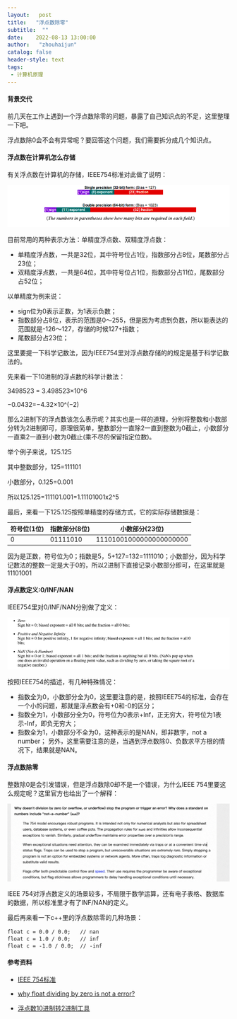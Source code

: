 ```yaml
---
layout:   post
title:   "浮点数除零"
subtitle:  ""
date:    2022-08-13 13:00:00
author:   "zhouhaijun"
catalog: false
header-style: text
tags:
 - 计算机原理
---
```




#### 背景交代

前几天在工作上遇到一个浮点数除零的问题，暴露了自己知识点的不足，这里整理一下吧。

浮点数除0会不会有异常呢？要回答这个问题，我们需要拆分成几个知识点。

#### 浮点数在计算机怎么存储
有关浮点数在计算机的存储，IEEE754标准对此做了说明：

![](/img/in-post/zhouhaijun-pic/2022/float-ieee754.png)

目前常用的两种表示方法：单精度浮点数、双精度浮点数：

- 单精度浮点数，一共是32位，其中符号位占1位，指数部分占8位，尾数部分占23位；
- 双精度浮点数，一共是64位，其中符号位占1位，指数部分占11位，尾数部分占52位；

以单精度为例来说：

- sign位为0表示正数，为1表示负数；
- 指数部分占8位，表示的范围是0～255，但是因为考虑到负数，所以能表达的范围就是-126～127，存储的时候127+指数；
- 尾数部分占23位；

这里要提一下科学记数法，因为IEEE754里对浮点数存储的的规定是基于科学记数法的。

先来看一下10进制的浮点数的科学计数法：

3498523 = 3.498523×10^6

−0.0432=−4.32×10^(−2)

那么2进制下的浮点数该怎么表示呢？其实也是一样的道理，分别将整数和小数部分转为2进制即可，原理很简单，整数部分一直除2一直到整数为0截止，小数部分一直乘2一直到小数为0截止(乘不尽的保留指定位数)。

举个例子来说，125.125

其中整数部分，125=111101

小数部分，0.125=0.001

所以125.125=111101.001=1.11101001x2^5



最后，来看一下125.125按照单精度的存储方式，它的实际存储数据是：

| 符号位(1位) | 指数部分(8位) | 小数部分(23位)          |
| ----------- | ------------- | ----------------------- |
| 0           | 01111010      | 11101001000000000000000 |

因为是正数，符号位为0；指数是5，5+127=132=1111010；小数部分，因为科学记数法的整数一定是大于0的，所以2进制下直接记录小数部分即可，在这里就是11101001



#### 浮点数定义:0/INF/NAN
IEEE754里对0/INF/NAN分别做了定义：

![](/img/in-post/zhouhaijun-pic/2022/float-def-nan-inf.png)

按照IEEE754的描述，有几种特殊情况：

- 指数全为0，小数部分全为0，这里要注意的是，按照IEEE754的标准，会存在一个小的问题，那就是浮点数会有+0和-0的区分；
- 指数全为1，小数部分全为0，符号位为0表示+Inf，正无穷大，符号位为1表示-Inf，即负无穷大；
- 指数全为1，小数部分不全为0，这种表示的是NAN，即非数字，not a number；
  另外，这里需要注意的是，当遇到浮点数除0、负数求平方根的情况下，结果就是NAN。



#### 浮点数除零
整数除0是会引发错误，但是浮点数除0却不是一个错误，为什么IEEE 754里要这么规定呢？这里官方也给出了一个解释：

![](/img/in-post/zhouhaijun-pic/2022/float-divide-by-zero.png)

IEEE  754对浮点数定义的场景较多，不局限于数学运算，还有电子表格、数据库的数据，所以标准里才有了INF/NAN的定义。

最后再来看一下c++里的浮点数除零的几种场景：

```
float c = 0.0 / 0.0;   // nan
float c = 1.0 / 0.0;   // inf
float c = -1.0 / 0.0;  // -inf
```



#### 参考资料

- [IEEE 754标准](http://mathcenter.oxford.emory.edu/site/cs170/ieee754/)

- [why float dividing by zero is not a error?](https://web.archive.org/web/20180112211305/http://grouper.ieee.org/groups/754/faq.html#exceptions)

- [浮点数10进制转2进制工具](https://baseconvert.com/ieee-754-floating-point)
